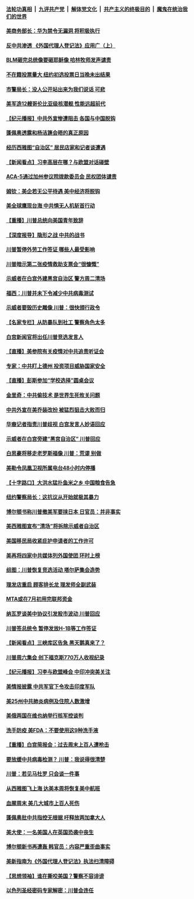 ####  [法轮功真相](../../../../basic/blob/master/README.md?t=06241902) &nbsp;|&nbsp; [九评共产党](../../../../9ping.md/blob/master/README.md?t=06241902) &nbsp;|&nbsp; [解体党文化](../../../../jtdwh.md/blob/master/README.md?t=06241902)  &nbsp;|&nbsp; [共产主义的终极目的](../../../../gczydzjmd.md/blob/master/README.md?t=06241902) &nbsp;|&nbsp; [魔鬼在统治我们的世界](../../../../mgztzwmdsj.md/blob/master/README.md?t=06241902) 

#### [美商务部长：华为禁令无漏洞 将积极执行](../pages/nsc412/n12208757.md?t=06241902) 

#### [反中共渗透 《外国代理人登记法》应用广（上）](../pages/nsc412/n12208404.md?t=06241902) 

#### [BLM砸完总统像要砸耶稣像 哈林牧师发声谴责](../pages/nsc412/n12208413.md?t=06241902) 

#### [不在籍投票量大  纽约初选投票日当晚未出结果](../pages/nsc412/n12208496.md?t=06241902) 

#### [市警局长：没人公开站出来为我们说话 可悲](../pages/nsc412/n12208418.md?t=06241902) 

#### [美军造12艘哥伦比亚级核潜舰 性能远超前代](../pages/nsc412/n12208324.md?t=06241902) 

#### [【纪元播报】中共外宣惨遭阻击 各国与中国脱钩](../pages/nsc412/n12207943.md?t=06241902) 

#### [蓬佩奥透露和杨洁篪会晤的真正原因](../pages/nsc412/n12208086.md?t=06241902) 

#### [经历西雅图“自治区” 居民店家和记者谈遭遇](../pages/nsc412/n12208062.md?t=06241902) 

#### [【新闻看点】习李高层在哪？与欧盟对话碰壁](../pages/nsc412/n12207971.md?t=06241902) 

#### [ACA-5通过加州参议院拨款委员会 民权团体谴责](../pages/nsc412/n12207987.md?t=06241902) 

#### [姆钦：美企若无公平待遇 美中经济将脱钩](../pages/nsc412/n12207735.md?t=06241902) 

#### [美全球鹰现台海 中共惧无人机斩首行动](../pages/nsc412/n12207763.md?t=06241902) 

#### [【重播】川普总统向美国青年致辞](../pages/nsc412/n12207619.md?t=06241902) 

#### [【深度报导】隐形之战 中共的战书](../pages/nsc412/n12200980.md?t=06241902) 

#### [川普暂停外劳工作签证 哪些人最受影响](../pages/nsc412/n12207785.md?t=06241902) 

#### [川普暗示第二张疫情救助支票会“很慷慨”](../pages/nsc412/n12207767.md?t=06241902) 

#### [示威者在白宫外建黑宫自治区 警方周二清场](../pages/nsc412/n12207719.md?t=06241902) 

#### [福西：川普并未下令减少中共病毒测试](../pages/nsc412/n12207515.md?t=06241902) 

#### [示威者要毁历史雕像 川普：很快颁行政令](../pages/nsc412/n12207491.md?t=06241902) 

#### [【名家专栏】从防暴队到社工 警察角色太多](../pages/nsc412/n12206746.md?t=06241902) 

#### [白宫新闻官将出任川普竞选发言人](../pages/nsc412/n12207502.md?t=06241902) 

#### [【直播】美参院有关疫情对中共追责听证会](../pages/nsc412/n12207370.md?t=06241902) 

#### [专家：中共盯上德州 投资项目威胁国家安全](../pages/nsc412/n12207441.md?t=06241902) 

#### [【直播】彭斯参加“学校选择”圆桌会议](../pages/nsc412/n12207136.md?t=06241902) 

#### [金里奇：中共偷技术 是世界生死攸关问题](../pages/nsc412/n12207082.md?t=06241902) 

#### [中共外宣在美乔装改扮 被猛烈狙击大败而归](../pages/nsc412/n12207048.md?t=06241902) 

#### [华裔记者指责川普歧视 白宫发言人妙语回应](../pages/nsc412/n12206915.md?t=06241902) 

#### [示威者在白宫旁建“黑宫自治区” 川普回应](../pages/nsc412/n12206641.md?t=06241902) 

#### [白思豪将移走老罗斯福像 川普：荒谬 别做](../pages/nsc412/n12205759.md?t=06241902) 

#### [美勒令凤凰卫视所属电台48小时内停播](../pages/nsc412/n12205664.md?t=06241902) 

#### [【十字路口】大洪水猛扑鱼米之乡 中国粮食告急](../pages/nsc412/n12205567.md?t=06241902) 

#### [纽约警察局长：这抗议从开始就极其暴力](../pages/nsc412/n12205750.md?t=06241902) 

#### [博尔顿书称川普撤美军要挟日本 日官员：并非事实](../pages/nsc412/n12206543.md?t=06241902) 

#### [美西雅图宣布“清场”将拆除示威者自治区](../pages/nsc412/n12206432.md?t=06241902) 

#### [美国移民局收紧庇护申请者的工作许可](../pages/nsc412/n12206240.md?t=06241902) 

#### [美再将四家中共媒体列外国使团 环时上榜](../pages/nsc412/n12205059.md?t=06241902) 

#### [组图：川普恢复竞选活动 塔尔萨集会造势](../pages/nsc412/n12204200.md?t=06241902) 

#### [理发店重启 顾客排长龙 理发师全副武装](../pages/nsc412/n12205742.md?t=06241902) 

#### [MTA或在7月初用完联邦资金](../pages/nsc412/n12205756.md?t=06241902) 

#### [纳瓦罗谈美中协议引发股市波动 川普回应](../pages/nsc412/n12205543.md?t=06241902) 

#### [川普签总统令 暂停发放H-1B等工作签证](../pages/nsc412/n12205286.md?t=06241902) 

#### [【新闻看点】三峡库区告急 黑天鹅真来了？](../pages/nsc412/n12205008.md?t=06241902) 

#### [川普周六集会 创下福克斯770万人收视纪录](../pages/nsc412/n12205358.md?t=06241902) 

#### [【纪元播报】习李与欧盟峰会 中印冲突美关注](../pages/nsc412/n12205264.md?t=06241902) 

#### [美情报披露 中共军官下令攻击印度军队](../pages/nsc412/n12205206.md?t=06241902) 

#### [美25州中共肺炎病例及住院人数激增](../pages/nsc412/n12204895.md?t=06241902) 

#### [美俄两国在维也纳举行核军控谈判](../pages/nsc412/n12205020.md?t=06241902) 

#### [洗手防疫 美FDA：不要使用这9种洗手液](../pages/nsc412/n12204896.md?t=06241902) 

#### [【重播】白宫简报会：过去周末上百人遭枪击](../pages/nsc412/n12204458.md?t=06241902) 

#### [要放缓中共病毒检测？ 川普：我说得很清楚](../pages/nsc412/n12204784.md?t=06241902) 

#### [川普：若见马杜罗 只会谈一件事](../pages/nsc412/n12204747.md?t=06241902) 

#### [从西雅图飞上海 达美本周将恢复美中航班](../pages/nsc412/n12204640.md?t=06241902) 

#### [血腥周末 美几大城市上百人死伤](../pages/nsc412/n12204490.md?t=06241902) 

#### [蓬佩奥批中共指控无根据 吁释放两加拿大人](../pages/nsc412/n12204564.md?t=06241902) 

#### [美大使：一名美国人在英国恐袭中丧生](../pages/nsc412/n12204415.md?t=06241902) 

#### [博尔顿新书再遭轰 韩官员：内容严重歪曲事实](../pages/nsc412/n12204194.md?t=06241902) 

#### [美新指南为《外国代理人登记法》执法扫清障碍](../pages/nsc412/n12203013.md?t=06241902) 

#### [【思想领袖】谁在撕咬美国？警察不容诽谤](../pages/nsc412/n12201992.md?t=06241902) 

#### [以色列圣经密码专家解密：川普会连任](../pages/nsc412/n12203622.md?t=06241902) 

